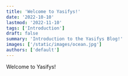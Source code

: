 ```yaml
---
title: 'Welcome to Yasifys!'
date: '2022-10-10'
lastmod: '2022-11-10'
tags: ['Introduction']
draft: false
summary: 'Introduction to the Yasifys Blog!'
images: ['/static/images/ocean.jpg']
authors: ['default']
---
```


Welcome to Yasifys!
